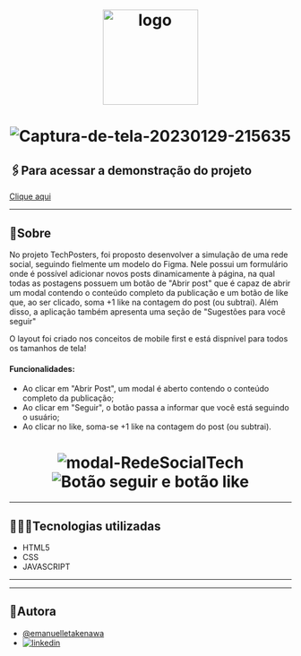 <h1 align="center">
     <img src="https://i.ibb.co/vJMBw6N/Captura-de-tela-20230223-175448.png" alt="logo" width=170>
</h1>

<h1 align="center">
    <img src="https://i.ibb.co/zGnZzX3/Captura-de-tela-20230223-175550.png" alt="Captura-de-tela-20230129-215635" />
</h1>


## 🖇️Para acessar a demonstração do projeto

[Clique aqui](https://rede-social-tech.vercel.app/) 


<hr>

## 📜Sobre

No projeto TechPosters, foi proposto desenvolver a simulação de uma rede social, seguindo fielmente um modelo do Figma.
Nele possui um formulário onde é possível adicionar novos posts dinamicamente à página, na qual todas as postagens possuem um botão de "Abrir post" que é capaz de
abrir um modal contendo o conteúdo completo da publicação e um botão de like que, ao ser clicado, soma +1 like na contagem do post (ou subtrai).
Além disso, a aplicação também apresenta uma seção de "Sugestões para você seguir"

O layout foi criado nos conceitos de mobile first e está dispnível para todos os tamanhos de tela!


#### Funcionalidades:
- Ao clicar em "Abrir Post", um modal é aberto contendo o conteúdo completo da publicação;
- Ao clicar em "Seguir", o botão passa a informar que você está seguindo o usuário;
- Ao clicar no like, soma-se +1 like na contagem do post (ou subtrai).

<h1 align="center">
<img src="https://i.ibb.co/wMDPQ2G/Captura-de-tela-20230223-175640.png" alt="modal-RedeSocialTech" > 
<img src="https://i.ibb.co/jZR3jff/Design-sem-nome-10.png" alt="Botão seguir e botão like">

</h1>


<hr>

## 👩🏻‍💻Tecnologias utilizadas
- HTML5
- CSS
- JAVASCRIPT

<hr>


<hr>

## 🤍Autora
- [@emanuelletakenawa](https://github.com/emanuelletakenawa)
- [![linkedin](https://img.shields.io/badge/linkedin-0A66C2?style=for-the-badge&logo=linkedin&logoColor=white)](https://www.linkedin.com/in/emanuelle-takenawa-32b6a1257)
